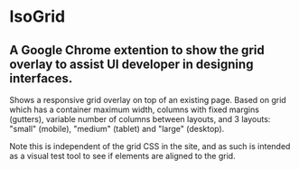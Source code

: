 # IsoGrid

## A Google Chrome extention to show the grid overlay to assist UI developer in designing interfaces.


Shows a responsive grid overlay on top of an existing page. Based on grid
which has a container maximum width, columns with fixed margins (gutters), variable
number of columns between layouts, and 3 layouts: "small" (mobile), "medium" (tablet)
and "large" (desktop).

Note this is independent of the grid CSS in the site, and as such is intended as a visual
test tool to see if elements are aligned to the grid.

